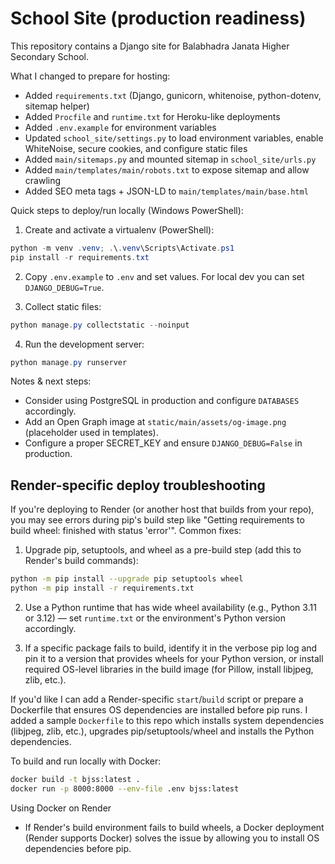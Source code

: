# School Site (production readiness)

This repository contains a Django site for Balabhadra Janata Higher Secondary School.

What I changed to prepare for hosting:

- Added `requirements.txt` (Django, gunicorn, whitenoise, python-dotenv, sitemap helper)
- Added `Procfile` and `runtime.txt` for Heroku-like deployments
- Added `.env.example` for environment variables
- Updated `school_site/settings.py` to load environment variables, enable WhiteNoise, secure cookies, and configure static files
- Added `main/sitemaps.py` and mounted sitemap in `school_site/urls.py`
- Added `main/templates/main/robots.txt` to expose sitemap and allow crawling
- Added SEO meta tags + JSON-LD to `main/templates/main/base.html`

Quick steps to deploy/run locally (Windows PowerShell):

1. Create and activate a virtualenv (PowerShell):

```powershell
python -m venv .venv; .\.venv\Scripts\Activate.ps1
pip install -r requirements.txt
```

2. Copy `.env.example` to `.env` and set values. For local dev you can set `DJANGO_DEBUG=True`.

3. Collect static files:

```powershell
python manage.py collectstatic --noinput
```

4. Run the development server:

```powershell
python manage.py runserver
```

Notes & next steps:
- Consider using PostgreSQL in production and configure `DATABASES` accordingly.
- Add an Open Graph image at `static/main/assets/og-image.png` (placeholder used in templates).
- Configure a proper SECRET_KEY and ensure `DJANGO_DEBUG=False` in production.

Render-specific deploy troubleshooting
-------------------------------------
If you're deploying to Render (or another host that builds from your repo), you may see errors during pip's build step like "Getting requirements to build wheel: finished with status 'error'". Common fixes:

1. Upgrade pip, setuptools, and wheel as a pre-build step (add this to Render's build commands):

```bash
python -m pip install --upgrade pip setuptools wheel
python -m pip install -r requirements.txt
```

2. Use a Python runtime that has wide wheel availability (e.g., Python 3.11 or 3.12) — set `runtime.txt` or the environment's Python version accordingly.

3. If a specific package fails to build, identify it in the verbose pip log and pin it to a version that provides wheels for your Python version, or install required OS-level libraries in the build image (for Pillow, install libjpeg, zlib, etc.).

If you'd like I can add a Render-specific `start`/`build` script or prepare a Dockerfile that ensures OS dependencies are installed before pip runs.
I added a sample `Dockerfile` to this repo which installs system dependencies (libjpeg, zlib, etc.), upgrades pip/setuptools/wheel and installs the Python dependencies.

To build and run locally with Docker:

```bash
docker build -t bjss:latest .
docker run -p 8000:8000 --env-file .env bjss:latest
```

Using Docker on Render
- If Render's build environment fails to build wheels, a Docker deployment (Render supports Docker) solves the issue by allowing you to install OS dependencies before pip.

